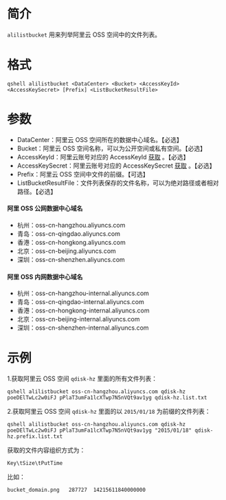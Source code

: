 # 简介
`alilistbucket` 用来列举阿里云 OSS 空间中的文件列表。

# 格式
```
qshell alilistbucket <DataCenter> <Bucket> <AccessKeyId> <AccessKeySecret> [Prefix] <ListBucketResultFile>
```

# 参数
- DataCenter：阿里云 OSS 空间所在的数据中心域名。【必选】
- Bucket：阿里云 OSS 空间名称，可以为公开空间或私有空间。【必选】
- AccessKeyId：阿里云账号对应的 AccessKeyId [获取](https://ak-console.aliyun.com/#/accesskey) 。【必选】
- AccessKeySecret：阿里云账号对应的 AccessKeySecret [获取](https://ak-console.aliyun.com/#/accesskey) 。【必选】
- Prefix：阿里云 OSS 空间中文件的前缀。【可选】
- ListBucketResultFile：文件列表保存的文件名称，可以为绝对路径或者相对路径。【必选】

#### 阿里 OSS 公网数据中心域名
- 杭州：oss-cn-hangzhou.aliyuncs.com
- 青岛：oss-cn-qingdao.aliyuncs.com 
- 香港：oss-cn-hongkong.aliyuncs.com
- 北京：oss-cn-beijing.aliyuncs.com 
- 深圳：oss-cn-shenzhen.aliyuncs.com

#### 阿里 OSS 内网数据中心域名
- 杭州：oss-cn-hangzhou-internal.aliyuncs.com
- 青岛：oss-cn-qingdao-internal.aliyuncs.com 
- 香港：oss-cn-hongkong-internal.aliyuncs.com
- 北京：oss-cn-beijing-internal.aliyuncs.com 
- 深圳：oss-cn-shenzhen-internal.aliyuncs.com

# 示例
1.获取阿里云 OSS 空间 `qdisk-hz` 里面的所有文件列表：
```
qshell alilistbucket oss-cn-hangzhou.aliyuncs.com qdisk-hz poeDElTwLc2w0iFJ pPlaT3umFa1lcXTwp7N5nVQt9av1yg qdisk-hz.list.txt
```

2.获取阿里云 OSS 空间 `qdisk-hz` 里面的以 `2015/01/18` 为前缀的文件列表：
```
qshell alilistbucket oss-cn-hangzhou.aliyuncs.com qdisk-hz poeDElTwLc2w0iFJ pPlaT3umFa1lcXTwp7N5nVQt9av1yg "2015/01/18" qdisk-hz.prefix.list.txt
```

获取的文件内容组织方式为：
```
Key\tSize\tPutTime
```

比如：
```
bucket_domain.png	287727	14215611840000000
```
